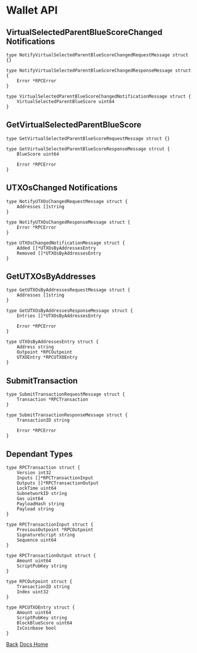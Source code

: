 Wallet API
==========

VirtualSelectedParentBlueScoreChanged Notifications
------------------------
```
type NotifyVirtualSelectedParentBlueScoreChangedRequestMessage struct {}

type NotifyVirtualSelectedParentBlueScoreChangedResponseMessage struct {
	Error *RPCError
}

type VirtualSelectedParentBlueScoreChangedNotificationMessage struct {
	VirtualSelectedParentBlueScore uint64
}
```
GetVirtualSelectedParentBlueScore
--------------------------
```
type GetVirtualSelectedParentBlueScoreRequestMessage struct {}

type GetVirtualSelectedParentBlueScoreResponseMessage strcut {
    BlueScore uint64

	Error *RPCError
}
```
UTXOsChanged Notifications
--------------------------
```
type NotifyUTXOsChangedRequestMessage struct {
	Addresses []string
}

type NotifyUTXOsChangedResponseMessage struct {
	Error *RPCError
}

type UTXOsChangedNotificationMessage struct {
	Added []*UTXOsByAddressesEntry
	Removed []*UTXOsByAddressesEntry
}
```
GetUTXOsByAddresses
-------------------
```
type GetUTXOsByAddressesRequestMessage struct {
	Addresses []string
}

type GetUTXOsByAddressesResponseMessage struct {
	Entries []*UTXOsByAddressesEntry

	Error *RPCError
}

type UTXOsByAddressesEntry struct {
	Address string
	Outpoint *RPCOutpoint
	UTXOEntry *RPCUTXOEntry
}
```
SubmitTransaction
-----------------
```
type SubmitTransactionRequestMessage struct {
	Transaction *RPCTransaction
}

type SubmitTransactionResponseMessage struct {
    TransactionID string
    
    Error *RPCError
}
```
Dependant Types
---------------
```
type RPCTransaction struct {
	Version int32
	Inputs []*RPCTransactionInput
	Outputs []*RPCTransactionOutput
	LockTime uint64
	SubnetworkID string
	Gas uint64
	PayloadHash string
	Payload string
}

type RPCTransactionInput struct {
	PreviousOutpoint *RPCOutpoint
	SignatureScript string
	Sequence uint64
}

type RPCTransactionOutput struct {
	Amount uint64
	ScriptPubKey string
}

type RPCOutpoint struct {
	TransactionID string
	Index uint32
}

type RPCUTXOEntry struct {
	Amount uint64
	ScriptPubKey string
	BlockBlueScore uint64
	IsCoinbase bool
}
```

[Back](../../Reference/README.md)
[Docs Home](../../../docs/README.md)